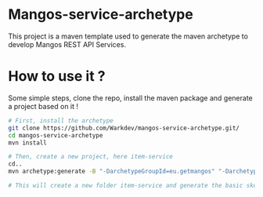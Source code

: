 # Mangos-service-archetype

This project is a maven template used to generate the maven archetype to develop Mangos REST API Services.

# How to use it ?

Some simple steps, clone the repo, install the maven package and generate a project based on it !

```sh
# First, install the archetype
git clone https://github.com/Warkdev/mangos-service-archetype.git/
cd mangos-service-archetype
mvn install

# Then, create a new project, here item-service
cd..
mvn archetype:generate -B "-DarchetypeGroupId=eu.getmangos" "-DarchetypeArtifactId=mangos-service-template-archetype" "-DarchetypeVersion=1.0" "-DgroupId=eu.getmangos" "-DartifactId=item-service" "-DmainEntity=Item"

# This will create a new folder item-service and generate the basic skeleton around the entity 'Item'

```